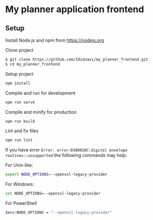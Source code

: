 # My planner application frontend

## Setup


Install Node.js and npm from https://nodejs.org


Clone project
```sh
$ git clone https://github.com/Idzanavi/my_planner_frontend.git
$ cd my_planner_frontend
```


Setup project
```sh
npm install
```


Compile and run for development
```sh
npm run serve
```


Compile and minify for production
```sh
npm run build
```


Lint and fix files
```sh
npm run lint
```


If you have error `Error: error:0308010C:digital envelope routines::unsupported` the following commands may help:

For Unix-like:
```sh
export NODE_OPTIONS=--openssl-legacy-provider
```

For Windows:
```sh
set NODE_OPTIONS=--openssl-legacy-provider
```

For PowerShell
```sh
$env:NODE_OPTIONS = "--openssl-legacy-provider"
```


